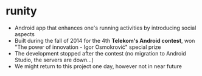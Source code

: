 # runity
- Android app that enhances one's running activities by introducing social aspects
- Built during the fall of 2014 for the 4th **Telekom's Android contest**, won "The power of innovation - Igor Osmokrović" special prize
- The development stopped after the contest (no migration to Android Studio, the servers are down...)
- We might return to this project one day, however not in near future 
